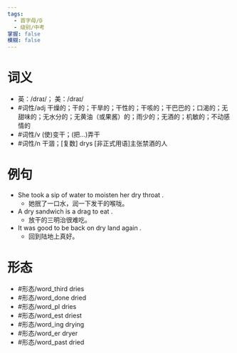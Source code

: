 ```yaml
---
tags:
  - 首字母/D
  - 级别/中考
掌握: false
模糊: false
---
```

# 词义
- 英：/draɪ/； 美：/draɪ/
- #词性/adj  干燥的；干的；干旱的；干性的；干咳的；干巴巴的；口渴的；无甜味的；无水分的；无黄油（或果酱）的；雨少的；无酒的；机敏的；不动感情的
- #词性/v  (使)变干；(把…)弄干
- #词性/n  干涸；[复数] drys [非正式用语]主张禁酒的人
# 例句
- She took a sip of water to moisten her dry throat .
	- 她抿了一口水，润一下发干的喉咙。
- A dry sandwich is a drag to eat .
	- 放干的三明治很难吃。
- It was good to be back on dry land again .
	- 回到陆地上真好。
# 形态
- #形态/word_third dries
- #形态/word_done dried
- #形态/word_pl dries
- #形态/word_est driest
- #形态/word_ing drying
- #形态/word_er dryer
- #形态/word_past dried

